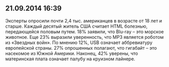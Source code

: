 ## 21.09.2014 16:39

Эксперты опросили почти 2,4 тыс. американцев в возрасте от 18 лет и старше.
Каждый десятый житель США считает HTML болезнью, передающейся половым путем.
18% заявили, что Blu-ray – это морское животное.
Еще 23% выразили уверенность, что MP3 является роботом из «Звездных войн».
По мнению 12%, USB означает аббревиатуру европейской страны.
27% опрошенных полагают, что гигабайт – это насекомое из Южной Америки.
Наконец, 42% уверены, что материнская плата означает палубу на круизном лайнере.
